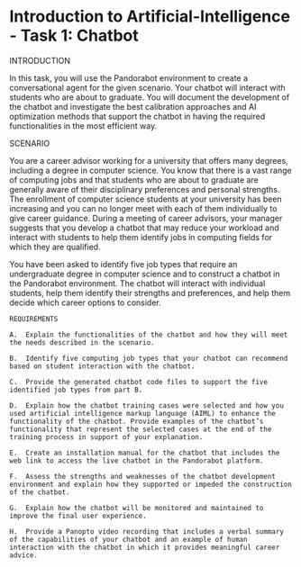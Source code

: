 # Introduction to Artificial-Intelligence - Task 1: Chatbot

INTRODUCTION

In this task, you will use the Pandorabot environment to create a conversational agent for the given scenario. Your chatbot will interact with students who are about to graduate. You will document the development of the chatbot and investigate the best calibration approaches and AI optimization methods that support the chatbot in having the required functionalities in the most efficient way.

SCENARIO

You are a career advisor working for a university that offers many degrees, including a degree in computer science. You know that there is a vast range of computing jobs and that students who are about to graduate are generally aware of their disciplinary preferences and personal strengths. The enrollment of computer science students at your university has been increasing and you can no longer meet with each of them individually to give career guidance. During a meeting of career advisors, your manager suggests that you develop a chatbot that may reduce your workload and interact with students to help them identify jobs in computing fields for which they are qualified.

You have been asked to identify five job types that require an undergraduate degree in computer science and to construct a chatbot in the Pandorabot environment. The chatbot will interact with individual students, help them identify their strengths and preferences, and help them decide which career options to consider.

    REQUIREMENTS

    A.  Explain the functionalities of the chatbot and how they will meet the needs described in the scenario.

    B.  Identify five computing job types that your chatbot can recommend based on student interaction with the chatbot.

    C.  Provide the generated chatbot code files to support the five identified job types from part B.

    D.  Explain how the chatbot training cases were selected and how you used artificial intelligence markup language (AIML) to enhance the functionality of the chatbot. Provide examples of the chatbot’s functionality that represent the selected cases at the end of the training process in support of your explanation.

    E.  Create an installation manual for the chatbot that includes the web link to access the live chatbot in the Pandorabot platform.

    F.  Assess the strengths and weaknesses of the chatbot development environment and explain how they supported or impeded the construction of the chatbot.

    G.  Explain how the chatbot will be monitored and maintained to improve the final user experience.

    H.  Provide a Panopto video recording that includes a verbal summary of the capabilities of your chatbot and an example of human interaction with the chatbot in which it provides meaningful career advice.
